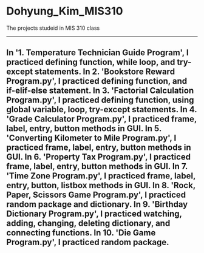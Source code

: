 # Dohyung_Kim_MIS310
The projects studeid in MIS 310 class

--------------------------------------------------------------------------------------------------------------------------------
In '1. Temperature Technician Guide Program', I practiced defining function, while loop, and try-except statements.
In 2. 'Bookstore Reward Program.py', I practiced defining function, and if-elif-else statement.
In 3. 'Factorial Calculation Program.py', I practiced defining function, using global variable, loop, try-except statements.
In 4. 'Grade Calculator Program.py', I practiced frame, label, entry, button methods in GUI.
In 5. 'Converting Kilometer to Mile Program.py', I practiced frame, label, entry, button methods in GUI.
In 6. 'Property Tax Program.py', I practiced frame, label, entry, button methods in GUI.
In 7. 'Time Zone Program.py', I practiced frame, label, entry, button, listbox methods in GUI.
In 8. 'Rock, Paper, Scissors Game Program.py', I practiced random package and dictionary.
In 9. 'Birthday Dictionary Program.py', I practiced watching, adding, changing, deleting dictionary, and connecting functions.
In 10. 'Die Game Program.py', I practiced random package.
--------------------------------------------------------------------------------------------------------------------------------
